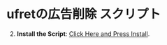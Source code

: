 # ufretの広告削除 スクリプト

2. **Install the Script**:
   [Click Here and Press Install](ufret-ad_close.js?raw=True).

